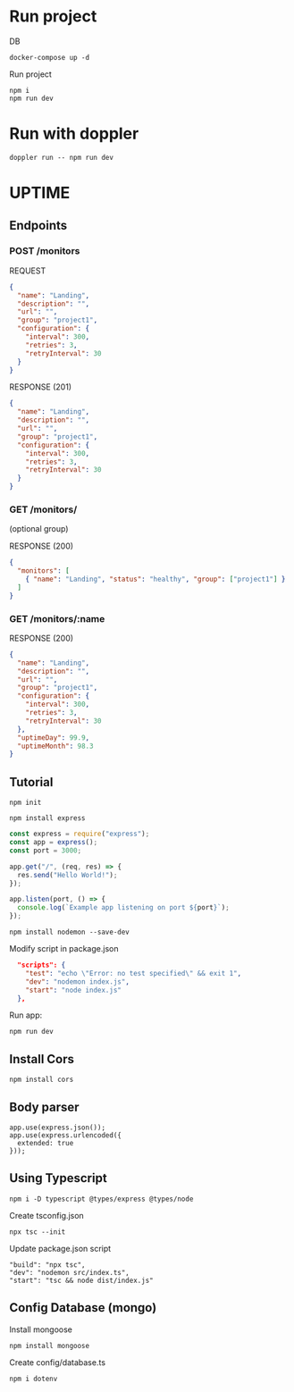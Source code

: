 # Run project

DB
```
docker-compose up -d
```

Run project
```
npm i
npm run dev
```

# Run with doppler
```
doppler run -- npm run dev
```


# UPTIME

## Endpoints

### POST /monitors

REQUEST

```json
{
  "name": "Landing",
  "description": "",
  "url": "",
  "group": "project1",
  "configuration": {
    "interval": 300,
    "retries": 3,
    "retryInterval": 30
  }
}
```

RESPONSE (201)

```json
{
  "name": "Landing",
  "description": "",
  "url": "",
  "group": "project1",
  "configuration": {
    "interval": 300,
    "retries": 3,
    "retryInterval": 30
  }
}
```

### GET /monitors/

(optional group)

RESPONSE (200)

```json
{
  "monitors": [
    { "name": "Landing", "status": "healthy", "group": ["project1"] }
  ]
}
```

### GET /monitors/:name

RESPONSE (200)

```json
{
  "name": "Landing",
  "description": "",
  "url": "",
  "group": "project1",
  "configuration": {
    "interval": 300,
    "retries": 3,
    "retryInterval": 30
  },
  "uptimeDay": 99.9,
  "uptimeMonth": 98.3
}
```

## Tutorial

```
npm init
```

```
npm install express
```

```javascript
const express = require("express");
const app = express();
const port = 3000;

app.get("/", (req, res) => {
  res.send("Hello World!");
});

app.listen(port, () => {
  console.log(`Example app listening on port ${port}`);
});
```

```
npm install nodemon --save-dev
```

Modify script in package.json

```json
  "scripts": {
    "test": "echo \"Error: no test specified\" && exit 1",
    "dev": "nodemon index.js",
    "start": "node index.js"
  },
```

Run app:

```
npm run dev
```

## Install Cors

```
npm install cors
```

## Body parser

```
app.use(express.json());
app.use(express.urlencoded({
  extended: true
}));
```

## Using Typescript

```
npm i -D typescript @types/express @types/node
```

Create tsconfig.json

```
npx tsc --init
```

Update package.json script

```
"build": "npx tsc",
"dev": "nodemon src/index.ts",
"start": "tsc && node dist/index.js"
```


## Config Database (mongo) 

Install mongoose
```
npm install mongoose
```

Create config/database.ts


```
npm i dotenv
```